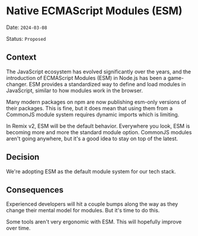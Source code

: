 # Native ECMAScript Modules (ESM)

Date: `2024-03-08`

Status: `Proposed`

## Context

The JavaScript ecosystem has evolved significantly over the years, and the introduction of ECMAScript Modules (ESM) in Node.js has been a game-changer. ESM provides a standardized way to define and load modules in JavaScript, similar to how modules work in the browser.

Many modern packages on npm are now publishing esm-only versions of their packages. This is fine, but it does mean that using them from a CommonJS module system requires dynamic imports which is limiting.

In Remix v2, ESM will be the default behavior. Everywhere you look, ESM is becoming more and more the standard module option. CommonJS modules aren't going anywhere, but it's a good idea to stay on top of the latest.

## Decision

We're adopting ESM as the default module system for our tech stack.

## Consequences

Experienced developers will hit a couple bumps along the way as they change their mental model for modules. But it's time to do this.

Some tools aren't very ergonomic with ESM. This will hopefully improve over time.
